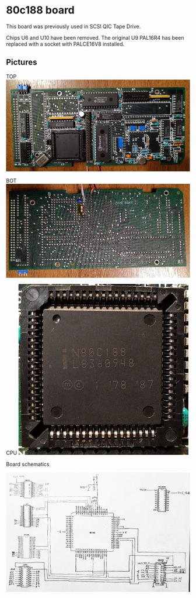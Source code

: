 # 80c188 board

This board was previously used in SCSI QIC Tape Drive.

Chips U6 and U10 have been removed. The original U9 PAL16R4 has been replaced with a socket with PALCE16V8 installed. 

## Pictures

TOP  
![80c188_board_top](/80c188_board_top.jpg)

BOT 
![80c188_board_bot](/80c188_board_bot.jpg)

CPU
![80c188](/80c188.jpg)

Board schematics
 
![80c188 Board schematic](/80c188_board_schematic.jpg)
